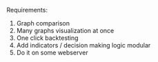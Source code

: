 Requirements:
1. Graph comparison
2. Many graphs visualization at once
3. One click backtesting
4. Add indicators / decision making logic modular
5. Do it on some webserver
